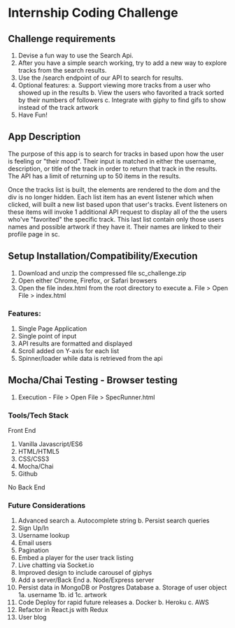 # Internship Coding Challenge

## Challenge requirements
1.	Devise a fun way to use the Search Api. 
2.	After you have a simple search working, try to add a new way to explore tracks from the search results.
3.	Use the /search endpoint of our API to search for results.
4.	Optional features: 
		a. Support viewing more tracks from a user who showed up in the results
		b. View the users who favorited a track sorted by their numbers of followers
		c. Integrate with giphy to find gifs to show instead of the track artwork
5.	Have Fun!

## App Description
The purpose of this app is to search for tracks in based upon how the user is feeling or "their mood". Their input is matched in either the username, description, or title of the track in order to return that track in the results. The API has a limit of returning up to 50 items in the results. 

Once the tracks list is built, the elements are rendered to the dom and the div is no longer hidden. Each list item has an event listener which when clicked, will built a new list based upon that user's tracks. Event listeners on these items will invoke 1 additional API request to display all of the the users who've "favorited" the specific track. This last list contain only those users names and possible artwork if they have it. Their names are linked to their profile page in sc. 

## Setup Installation/Compatibility/Execution
1.	Download and unzip the compressed file sc_challenge.zip 
2.	Open either Chrome, Firefox, or Safari browsers
3.	Open the file index.html from the root directory to execute
		a. File > Open File > index.html

### Features:
1.	Single Page Application
2.	Single point of input
3.	API results are formatted and displayed
4.	Scroll added on Y-axis for each list
5.	Spinner/loader while data is retrieved from the api

## Mocha/Chai Testing - Browser testing
1.	Execution - File > Open File > SpecRunner.html

### Tools/Tech Stack
Front End
1.	Vanilla Javascript/ES6
2.	HTML/HTML5
3.	CSS/CSS3
4.	Mocha/Chai
5.	Github

No Back End

###	Future Considerations 
1.	Advanced search 
		a.	Autocomplete string
		b.	Persist search queries
2.	Sign Up/In
3.	Username lookup
4.	Email users
5.	Pagination
6.	Embed a player for the user track listing
7.	Live chatting via Socket.io
8.	Improved design to include carousel of giphys
9.	Add a server/Back End
		a.	Node/Express server
10.	Persist data in MongoDB or Postgres Database
		a.	Storage of user object
				1a.	username
				1b.	id
				1c. artwork
11.	Code Deploy for rapid future releases
		a.	Docker
		b.	Heroku
		c.	AWS
12.	Refactor in React.js with Redux
13.	User blog
